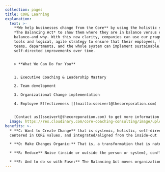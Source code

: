 ```yaml
---
collection: pages
title: CORE Learning
explanation:
  text: >-
    **We help businesses change from the Core** by using the holistic system of
    *The Balancing Act* to show them where they are in balance versus out of
    balance—and why. With this new clarity, companies can use our pragmatic
    tools and logical, agile strategy to ensure that their employees, leaders,
    teams, departments, and the whole system can implement sustainable,
    self-directed improvements over time.


    > **What We Can Do for You**


    1. Executive Coaching & Leadership Mastery

    2. Team development

    3. Organizational Change implementation

    4. Employee Effectiveness [](mailto:sseivert@thecoreporation.com)


    [Contact us](sseivert@thecoreporation.com) to get more information about implementing lasting organizational, team, and leadership changes that will powerfully transform your company from the inside out. We offer one-on-one executive coaching, leadership consultations, plus excellent business seminars that are guaranteed to increase productivity, reduce on-the-job stress, eliminate resistance and procrastination for tackling difficult tasks, and encourage every person, at every level of the company, to take full responsibility for outcomes.
  image: https://res.cloudinary.com/core-coaching-consulting/image/upload/v1629150140/business_ymjyh3.jpg
benefits: >-
  * **C: Want to Create Change** that is systemic, holistic, self-directed,
  centered in CORE values, and integrated/aligned from the inside-out

  * **O: Make Changes Organic:** That is, a transformation that is natural, easy-to-understand, and based on principles that have historically proven effective for individuals, leaders, teams & organizations

  * **R: Reduce** Noise (inside or outside the person or system), conflict, stress, second-guessing, wasted effort, long-standing obstacles & avoidable self-sabotage.

  * **E: And to do so with Ease:** The Balancing Act moves organizations, teams, and leaders from unease or disease into lasting Ease, Flow, Synergy--and sets the direction of an upward evolutionary spiral.
---
```


